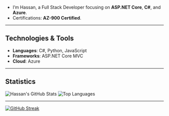 -  I’m Hassan, a Full Stack Developer focusing on **ASP.NET Core**, **C#**, and **Azure**.
-  Certifications: **AZ-900 Certified**.

---

## Technologies & Tools
- **Languages**: C#, Python, JavaScript
- **Frameworks**: ASP.NET Core MVC
- **Cloud**: Azure

---

## Statistics

![Hassan's GitHub Stats](https://github-readme-stats.vercel.app/api?username=mhasgit&show_icons=true&theme=cobalt)
![Top Languages](https://github-readme-stats.vercel.app/api/top-langs/?username=mhasgit&layout=compact&theme=onedark)

---


[![GitHub Streak](https://streak-stats.demolab.com?user=mhasgit&theme=tokyonight)](https://git.io/streak-stats)

<!-- # WakaTime Stats -->
<!-- ![WakaTime stats](https://github-readme-stats.vercel.app/api/wakatime?username=mhasgit) -->

<!-- # GitHub Activity Graph -->
<!-- [![mhasgit's github activity graph](https://github-readme-activity-graph.vercel.app/graph?username=mhasgit&theme=react-dark)](https://github.com/ashutosh00710/github-readme-activity-graph) -->

